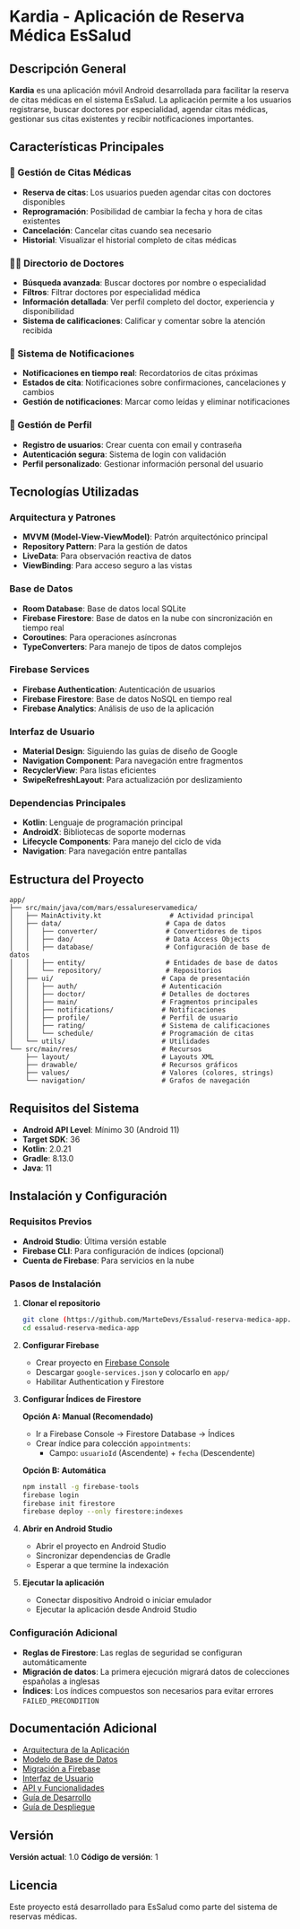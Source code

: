 # Kardia - Aplicación de Reserva Médica EsSalud

## Descripción General

**Kardia** es una aplicación móvil Android desarrollada para facilitar la reserva de citas médicas en el sistema EsSalud. La aplicación permite a los usuarios registrarse, buscar doctores por especialidad, agendar citas médicas, gestionar sus citas existentes y recibir notificaciones importantes.

## Características Principales

### 🏥 Gestión de Citas Médicas
- **Reserva de citas**: Los usuarios pueden agendar citas con doctores disponibles
- **Reprogramación**: Posibilidad de cambiar la fecha y hora de citas existentes
- **Cancelación**: Cancelar citas cuando sea necesario
- **Historial**: Visualizar el historial completo de citas médicas

### 👨‍⚕️ Directorio de Doctores
- **Búsqueda avanzada**: Buscar doctores por nombre o especialidad
- **Filtros**: Filtrar doctores por especialidad médica
- **Información detallada**: Ver perfil completo del doctor, experiencia y disponibilidad
- **Sistema de calificaciones**: Calificar y comentar sobre la atención recibida

### 🔔 Sistema de Notificaciones
- **Notificaciones en tiempo real**: Recordatorios de citas próximas
- **Estados de cita**: Notificaciones sobre confirmaciones, cancelaciones y cambios
- **Gestión de notificaciones**: Marcar como leídas y eliminar notificaciones

### 👤 Gestión de Perfil
- **Registro de usuarios**: Crear cuenta con email y contraseña
- **Autenticación segura**: Sistema de login con validación
- **Perfil personalizado**: Gestionar información personal del usuario

## Tecnologías Utilizadas

### Arquitectura y Patrones
- **MVVM (Model-View-ViewModel)**: Patrón arquitectónico principal
- **Repository Pattern**: Para la gestión de datos
- **LiveData**: Para observación reactiva de datos
- **ViewBinding**: Para acceso seguro a las vistas

### Base de Datos
- **Room Database**: Base de datos local SQLite
- **Firebase Firestore**: Base de datos en la nube con sincronización en tiempo real
- **Coroutines**: Para operaciones asíncronas
- **TypeConverters**: Para manejo de tipos de datos complejos

### Firebase Services
- **Firebase Authentication**: Autenticación de usuarios
- **Firebase Firestore**: Base de datos NoSQL en tiempo real
- **Firebase Analytics**: Análisis de uso de la aplicación

### Interfaz de Usuario
- **Material Design**: Siguiendo las guías de diseño de Google
- **Navigation Component**: Para navegación entre fragmentos
- **RecyclerView**: Para listas eficientes
- **SwipeRefreshLayout**: Para actualización por deslizamiento

### Dependencias Principales
- **Kotlin**: Lenguaje de programación principal
- **AndroidX**: Bibliotecas de soporte modernas
- **Lifecycle Components**: Para manejo del ciclo de vida
- **Navigation**: Para navegación entre pantallas

## Estructura del Proyecto

```
app/
├── src/main/java/com/mars/essalureservamedica/
│   ├── MainActivity.kt                 # Actividad principal
│   ├── data/                          # Capa de datos
│   │   ├── converter/                 # Convertidores de tipos
│   │   ├── dao/                       # Data Access Objects
│   │   ├── database/                  # Configuración de base de datos
│   │   ├── entity/                    # Entidades de base de datos
│   │   └── repository/                # Repositorios
│   ├── ui/                           # Capa de presentación
│   │   ├── auth/                     # Autenticación
│   │   ├── doctor/                   # Detalles de doctores
│   │   ├── main/                     # Fragmentos principales
│   │   ├── notifications/            # Notificaciones
│   │   ├── profile/                  # Perfil de usuario
│   │   ├── rating/                   # Sistema de calificaciones
│   │   └── schedule/                 # Programación de citas
│   └── utils/                        # Utilidades
└── src/main/res/                     # Recursos
    ├── layout/                       # Layouts XML
    ├── drawable/                     # Recursos gráficos
    ├── values/                       # Valores (colores, strings)
    └── navigation/                   # Grafos de navegación
```

## Requisitos del Sistema

- **Android API Level**: Mínimo 30 (Android 11)
- **Target SDK**: 36
- **Kotlin**: 2.0.21
- **Gradle**: 8.13.0
- **Java**: 11

## Instalación y Configuración

### Requisitos Previos
- **Android Studio**: Última versión estable
- **Firebase CLI**: Para configuración de índices (opcional)
- **Cuenta de Firebase**: Para servicios en la nube

### Pasos de Instalación

1. **Clonar el repositorio**
   ```bash
   git clone (https://github.com/MarteDevs/Essalud-reserva-medica-app.git)
   cd essalud-reserva-medica-app
   ```

2. **Configurar Firebase**
   - Crear proyecto en [Firebase Console](https://console.firebase.google.com/)
   - Descargar `google-services.json` y colocarlo en `app/`
   - Habilitar Authentication y Firestore

3. **Configurar Índices de Firestore**
   
   **Opción A: Manual (Recomendado)**
   - Ir a Firebase Console → Firestore Database → Índices
   - Crear índice para colección `appointments`:
     - Campo: `usuarioId` (Ascendente) + `fecha` (Descendente)
   
   **Opción B: Automática**
   ```bash
   npm install -g firebase-tools
   firebase login
   firebase init firestore
   firebase deploy --only firestore:indexes
   ```

4. **Abrir en Android Studio**
   - Abrir el proyecto en Android Studio
   - Sincronizar dependencias de Gradle
   - Esperar a que termine la indexación

5. **Ejecutar la aplicación**
   - Conectar dispositivo Android o iniciar emulador
   - Ejecutar la aplicación desde Android Studio

### Configuración Adicional

- **Reglas de Firestore**: Las reglas de seguridad se configuran automáticamente
- **Migración de datos**: La primera ejecución migrará datos de colecciones españolas a inglesas
- **Índices**: Los índices compuestos son necesarios para evitar errores `FAILED_PRECONDITION`

## Documentación Adicional

- [Arquitectura de la Aplicación](./architecture.md)
- [Modelo de Base de Datos](./database.md)
- [Migración a Firebase](./firebase-migration.md)
- [Interfaz de Usuario](./ui-components.md)
- [API y Funcionalidades](./api-features.md)
- [Guía de Desarrollo](./development-guide.md)
- [Guía de Despliegue](./deployment-guide.md)

## Versión

**Versión actual**: 1.0
**Código de versión**: 1

## Licencia

Este proyecto está desarrollado para EsSalud como parte del sistema de reservas médicas.
